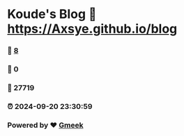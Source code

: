 # Koude's Blog :link: https://Axsye.github.io/blog 
### :page_facing_up: [8](https://Axsye.github.io/blog/tag.html) 
### :speech_balloon: 0 
### :hibiscus: 27719 
### :alarm_clock: 2024-09-20 23:30:59 
### Powered by :heart: [Gmeek](https://github.com/Meekdai/Gmeek)
